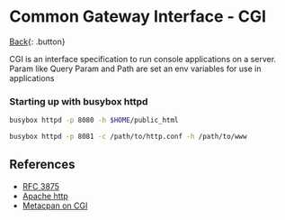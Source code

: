 # Common Gateway Interface - CGI

[Back](../index.md){: .button}

CGI is an interface specification to run console applications on a server. Param like Query Param and Path are set an env variables for use in applications

### Starting up with busybox httpd

```sh
busybox httpd -p 8080 -h $HOME/public_html
```


```sh
busybox httpd -p 8081 -c /path/to/http.conf -h /path/to/www
```

## References

- [RFC 3875](https://tools.ietf.org/html/rfc3875)
- [Apache http](https://httpd.apache.org/docs/2.4/howto/cgi.html)
- [Metacpan on CGI](https://metacpan.org/pod/CGI)

